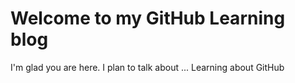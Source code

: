 # Welcome to my GitHub Learning blog

I'm glad you are here. I plan to talk about ...
Learning about GitHub
